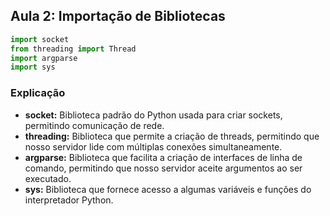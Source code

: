 ## Aula 2: Importação de Bibliotecas

```python
import socket
from threading import Thread
import argparse
import sys
```

### Explicação
 - **socket:** Biblioteca padrão do Python usada para criar sockets, permitindo comunicação de rede.
 - **threading:** Biblioteca que permite a criação de threads, permitindo que nosso servidor lide com múltiplas conexões simultaneamente.
 - **argparse:** Biblioteca que facilita a criação de interfaces de linha de comando, permitindo que nosso servidor aceite argumentos ao ser executado.
 - **sys:** Biblioteca que fornece acesso a algumas variáveis e funções do interpretador Python.